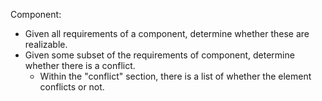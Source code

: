 Component:
   * Given all requirements of a component, determine whether these are realizable.
   * Given some subset of the requirements of component, determine whether there is a conflict.
       * Within the "conflict" section, there is a list of whether the element conflicts or not.
